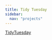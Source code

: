 ```yaml
---
title: Tidy Tuesday
sidebar:
  nav: "projects"
---
```


[TidyTuesday](https://github.com/rfordatascience/tidytuesday)